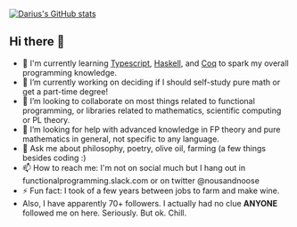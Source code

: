 [![Darius's GitHub stats](https://github-readme-stats.vercel.app/api?username=djtrack16)](https://github.com/anuraghazra/github-readme-stats)

<!--
[![Most Used Languages](https://github-readme-stats.vercel.app/api/top-langs/?username=djtrack16)](https://github.com/anuraghazra/github-readme-stats)
-->

## Hi there 👋

<!--
**djtrack16/djtrack16** is a ✨ _special_ ✨ repository because its `README.md` (this file) appears on your GitHub profile.
-->

- 🌱 I'm currently learning [Typescript](https://github.com/microsoft/TypeScript), [Haskell](https://www.haskell.org/), and [Coq](https://github.com/coq/coq) to spark my overall programming knowledge.
- 🔭 I’m currently working on deciding if I should self-study pure math or get a part-time degree! 
- 👯 I’m looking to collaborate on most things related to functional programming, or libraries related to mathematics, scientific computing or PL theory.
- 🤔 I’m looking for help with advanced knowledge in FP theory and pure mathematics in general, not specific to any language.
- 💬 Ask me about philosophy, poetry, olive oil, farming (a few things besides coding :)
- 📫 How to reach me: I'm not on social much but I hang out in functionalprogramming.slack.com or on twitter @nousandnoose
- ⚡ Fun fact: I took of a few years between jobs to farm and make wine.
- Also, I have apparently 70+ followers. I actually had no clue **ANYONE** followed me on here. Seriously. But ok. Chill.
